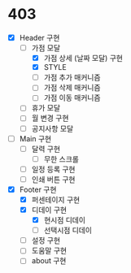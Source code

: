 # 403

- [x] Header 구현
    - [ ] 가점 모달 
        - [x] 가점 상세 (날짜 모달) 구현
        - [x] STYLE
        - [ ] 가점 추가 매커니즘
        - [ ] 가점 삭제 매커니즘
        - [ ] 가점 이동 매커니즘
    - [ ] 휴가 모달
    - [ ] 월 변경 구현
    - [ ] 공지사항 모달
- [ ] Main 구현
    - [ ] 달력 구현
        - [ ] 무한 스크롤
    - [ ] 일정 등록 구현
    - [ ] 인쇄 버튼 구현
- [x] Footer 구현
    - [x] 퍼센테이지 구현
    - [x] 디데이 구현
        - [x] 현시점 디데이
        - [ ] 선택시점 디데이
    - [ ] 설정 구현
    - [ ] 도움말 구현 
    - [ ] about 구현